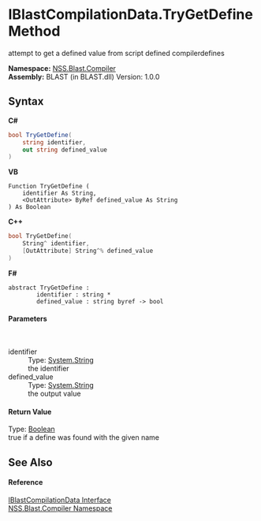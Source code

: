 # IBlastCompilationData.TryGetDefine Method 
 

attempt to get a defined value from script defined compilerdefines

**Namespace:**&nbsp;<a href="26a25caa-f50b-92ad-f15c-dbb9db1493ae.md">NSS.Blast.Compiler</a><br />**Assembly:**&nbsp;BLAST (in BLAST.dll) Version: 1.0.0

## Syntax

**C#**<br />
``` C#
bool TryGetDefine(
	string identifier,
	out string defined_value
)
```

**VB**<br />
``` VB
Function TryGetDefine ( 
	identifier As String,
	<OutAttribute> ByRef defined_value As String
) As Boolean
```

**C++**<br />
``` C++
bool TryGetDefine(
	String^ identifier, 
	[OutAttribute] String^% defined_value
)
```

**F#**<br />
``` F#
abstract TryGetDefine : 
        identifier : string * 
        defined_value : string byref -> bool 

```


#### Parameters
&nbsp;<dl><dt>identifier</dt><dd>Type: <a href="https://docs.microsoft.com/dotnet/api/system.string" target="_blank" rel="noopener noreferrer">System.String</a><br />the identifier</dd><dt>defined_value</dt><dd>Type: <a href="https://docs.microsoft.com/dotnet/api/system.string" target="_blank" rel="noopener noreferrer">System.String</a><br />the output value</dd></dl>

#### Return Value
Type: <a href="https://docs.microsoft.com/dotnet/api/system.boolean" target="_blank" rel="noopener noreferrer">Boolean</a><br />true if a define was found with the given name

## See Also


#### Reference
<a href="d2afd70e-15cd-df6e-c1b9-6e1d3e9552bd.md">IBlastCompilationData Interface</a><br /><a href="26a25caa-f50b-92ad-f15c-dbb9db1493ae.md">NSS.Blast.Compiler Namespace</a><br />